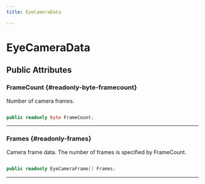 ```yaml
---
title: EyeCameraData

---
```


# EyeCameraData










## Public Attributes

### FrameCount {#readonly-byte-framecount}

Number of camera frames. 

```csharp

public readonly byte FrameCount;

```






-----------

### Frames {#readonly-frames}

Camera frame data. The number of frames is specified by FrameCount. 

```csharp

public readonly EyeCameraFrame[] Frames;

```






-----------

